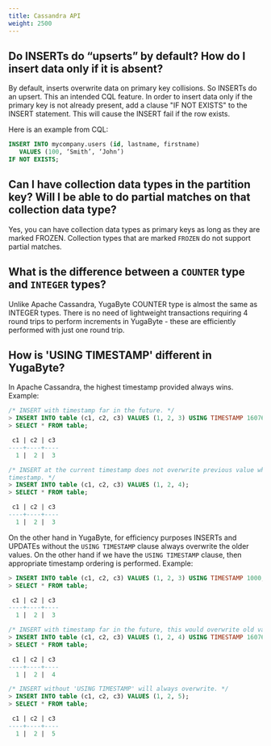 ```yaml
---
title: Cassandra API
weight: 2500
---
```


## Do INSERTs do “upserts” by default? How do I insert data only if it is absent?

By default, inserts overwrite data on primary key collisions. So INSERTs do an upsert. This an intended CQL feature. In order to insert data only if the primary key is not already present,  add a clause "IF NOT EXISTS" to the INSERT statement. This will cause the INSERT fail if the row exists.

Here is an example from CQL:

```sql
INSERT INTO mycompany.users (id, lastname, firstname) 
   VALUES (100, ‘Smith’, ‘John’) 
IF NOT EXISTS;
```

## Can I have collection data types in the partition key? Will I be able to do partial matches on that collection data type?

Yes, you can have collection data types as primary keys as long as they are marked FROZEN. Collection types that are marked `FROZEN` do not support partial matches.

## What is the difference between a `COUNTER` type and `INTEGER` types?

Unlike Apache Cassandra, YugaByte COUNTER type is almost the same as INTEGER types. There is no need of lightweight transactions requiring 4 round trips to perform increments in YugaByte - these are efficiently performed with just one round trip.

## How is 'USING TIMESTAMP' different in YugaByte?

In Apache Cassandra, the highest timestamp provided always wins. Example:

```sql
/* INSERT with timestamp far in the future. */
> INSERT INTO table (c1, c2, c3) VALUES (1, 2, 3) USING TIMESTAMP 1607681258727447;
> SELECT * FROM table;

 c1 | c2 | c3
----+----+----
  1 |  2 |  3

/* INSERT at the current timestamp does not overwrite previous value which was written at a higher
timestamp. */
> INSERT INTO table (c1, c2, c3) VALUES (1, 2, 4); 
> SELECT * FROM table;

 c1 | c2 | c3
----+----+----
  1 |  2 |  3
```

On the other hand in YugaByte, for efficiency purposes INSERTs and UPDATEs without the `USING
TIMESTAMP` clause always overwrite the older values. On the other hand if we have the `USING
TIMESTAMP` clause, then appropriate timestamp ordering is performed. Example:

```sql
> INSERT INTO table (c1, c2, c3) VALUES (1, 2, 3) USING TIMESTAMP 1000;
> SELECT * FROM table;

 c1 | c2 | c3
----+----+----
  1 |  2 |  3

/* INSERT with timestamp far in the future, this would overwrite old value. */
> INSERT INTO table (c1, c2, c3) VALUES (1, 2, 4) USING TIMESTAMP 1607681258727447;
> SELECT * FROM table;

 c1 | c2 | c3
----+----+----
  1 |  2 |  4

/* INSERT without 'USING TIMESTAMP' will always overwrite. */
> INSERT INTO table (c1, c2, c3) VALUES (1, 2, 5); 
> SELECT * FROM table;

 c1 | c2 | c3
----+----+----
  1 |  2 |  5
```
